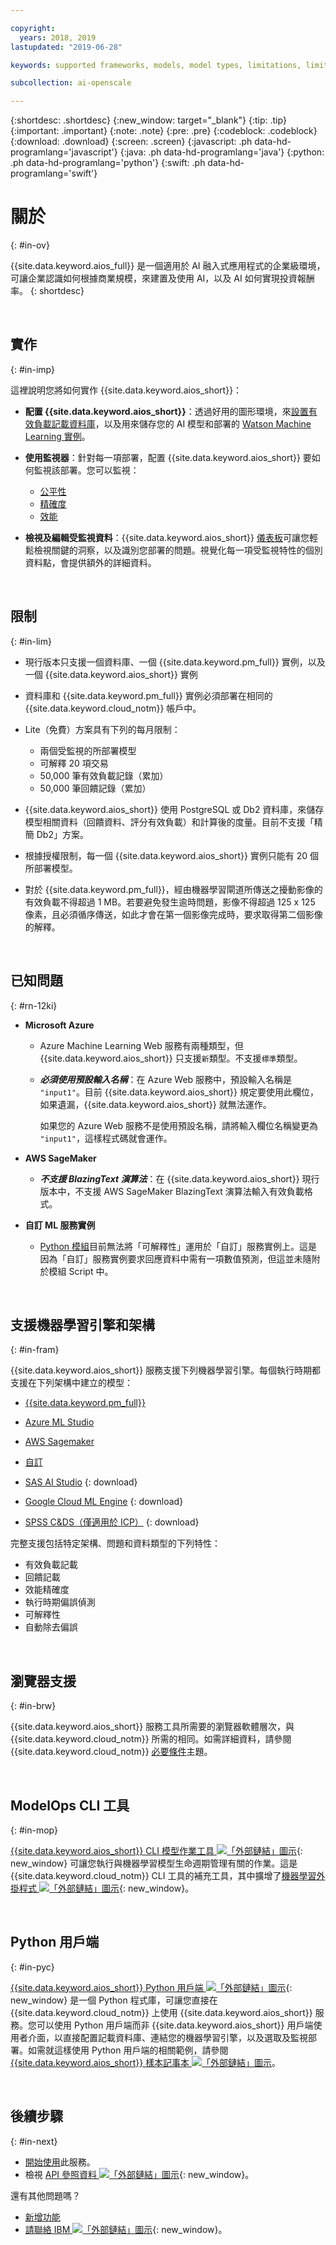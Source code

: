 ```yaml
---

copyright:
  years: 2018, 2019
lastupdated: "2019-06-28"

keywords: supported frameworks, models, model types, limitations, limits

subcollection: ai-openscale

---
```


{:shortdesc: .shortdesc}
{:new_window: target="_blank"}
{:tip: .tip}
{:important: .important}
{:note: .note}
{:pre: .pre}
{:codeblock: .codeblock}
{:download: .download}
{:screen: .screen}
{:javascript: .ph data-hd-programlang='javascript'}
{:java: .ph data-hd-programlang='java'}
{:python: .ph data-hd-programlang='python'}
{:swift: .ph data-hd-programlang='swift'}

# 關於
{: #in-ov}

{{site.data.keyword.aios_full}} 是一個適用於 AI 融入式應用程式的企業級環境，可讓企業認識如何根據商業規模，來建置及使用 AI，以及 AI 如何實現投資報酬率。
{: shortdesc}

<p>&nbsp;</p>

## 實作
{: #in-imp}

這裡說明您將如何實作 {{site.data.keyword.aios_short}}：

- **配置 {{site.data.keyword.aios_short}}**：透過好用的圖形環境，來[設置有效負載記載資料庫](/docs/services/ai-openscale?topic=ai-openscale-connect-db)，以及用來儲存您的 AI 模型和部署的 [Watson Machine Learning 實例](/docs/services/ai-openscale?topic=ai-openscale-wml-connect)。

- **使用監視器**：針對每一項部署，配置 {{site.data.keyword.aios_short}} 要如何監視該部署。您可以監視：

    - [公平性](/docs/services/ai-openscale?topic=ai-openscale-mf-monitor)
    - [精確度](/docs/services/ai-openscale?topic=ai-openscale-acc-monitor)
    - [效能](/docs/services/ai-openscale?topic=ai-openscale-anlz_metrics#anlz_metrics_performance)

- **檢視及編輯受監視資料**：{{site.data.keyword.aios_short}} [儀表板](/docs/services/ai-openscale?topic=ai-openscale-io-ov)可讓您輕鬆檢視關鍵的洞察，以及識別您部署的問題。視覺化每一項受監視特性的個別資料點，會提供額外的詳細資料。

<p>&nbsp;</p>

## 限制
{: #in-lim}

- 現行版本只支援一個資料庫、一個 {{site.data.keyword.pm_full}} 實例，以及一個 {{site.data.keyword.aios_short}} 實例

- 資料庫和 {{site.data.keyword.pm_full}} 實例必須部署在相同的 {{site.data.keyword.cloud_notm}} 帳戶中。

- Lite（免費）方案具有下列的每月限制：

    - 兩個受監視的所部署模型
    - 可解釋 20 項交易
    - 50,000 筆有效負載記錄（累加）
    - 50,000 筆回饋記錄（累加）

- {{site.data.keyword.aios_short}} 使用 PostgreSQL 或 Db2 資料庫，來儲存模型相關資料（回饋資料、評分有效負載）和計算後的度量。目前不支援「精簡 Db2」方案。

- 根據授權限制，每一個 {{site.data.keyword.aios_short}} 實例只能有 20 個所部署模型。

- 對於 {{site.data.keyword.pm_full}}，經由機器學習閘道所傳送之擾動影像的有效負載不得超過 1 MB。若要避免發生逾時問題，影像不得超過 125 x 125 像素，且必須循序傳送，如此才會在第一個影像完成時，要求取得第二個影像的解釋。


<p>&nbsp;</p>

## 已知問題
{: #rn-12ki}

- **Microsoft Azure**

    - Azure Machine Learning Web 服務有兩種類型，但 {{site.data.keyword.aios_short}} 只支援`新`類型。不支援`標準`類型。

    - __*必須使用預設輸入名稱*__：在 Azure Web 服務中，預設輸入名稱是 `"input1"`。目前 {{site.data.keyword.aios_short}} 規定要使用此欄位，如果遺漏，{{site.data.keyword.aios_short}} 就無法運作。

      如果您的 Azure Web 服務不是使用預設名稱，請將輸入欄位名稱變更為 `"input1"`，這樣程式碼就會運作。

- **AWS SageMaker**

    - __*不支援 BlazingText 演算法*__：在 {{site.data.keyword.aios_short}} 現行版本中，不支援 AWS SageMaker BlazingText 演算法輸入有效負載格式。

- **自訂 ML 服務實例**

    - [Python 模組](/docs/services/ai-openscale?topic=ai-openscale-as-module)目前無法將「可解釋性」運用於「自訂」服務實例上。這是因為「自訂」服務實例要求回應資料中需有一項數值預測，但這並未隨附於模組 Script 中。

<p>&nbsp;</p>

## 支援機器學習引擎和架構
{: #in-fram}

{{site.data.keyword.aios_short}} 服務支援下列機器學習引擎。每個執行時期都支援在下列架構中建立的模型：

- [{{site.data.keyword.pm_full}}](/docs/services/ai-openscale?topic=ai-openscale-frmwrks-wml#frmwrks-wml) 
- [Azure ML Studio](/docs/services/ai-openscale?topic=ai-openscale-frmwrks-azure#frmwrks-azure)
- [AWS Sagemaker](/docs/services/ai-openscale?topic=ai-openscale-frmwrks-aws-sage#frmwrks-aws-sage)
- [自訂](/docs/services/ai-openscale?topic=ai-openscale-frmwrks-custom#frmwrks-custom)


- [SAS AI Studio](/docs/services/ai-openscale?topic=ai-openscale-frmwrks-sas#frmwrks-sas)
{: download}
- [Google Cloud ML Engine](/docs/services/ai-openscale?topic=ai-openscale-frmwrks-google#frmwrks-google)
{: download}
- [SPSS C&DS（僅適用於 ICP）](/docs/services/ai-openscale?topic=ai-openscale-frmwrks-spss#frmwrks-spss)
{: download}

完整支援包括特定架構、問題和資料類型的下列特性：

- 有效負載記載	
- 回饋記載	
- 效能精確度	
- 執行時期偏誤偵測	
- 可解釋性	
- 自動除去偏誤

<p>&nbsp;</p>

## 瀏覽器支援
{: #in-brw}

{{site.data.keyword.aios_short}} 服務工具所需要的瀏覽器軟體層次，與 {{site.data.keyword.cloud_notm}} 所需的相同。如需詳細資料，請參閱 {{site.data.keyword.cloud_notm}} [必要條件](/docs/overview?topic=overview-prereqs-platform#browsers-platform)主題。

<p>&nbsp;</p>

## ModelOps CLI 工具
{: #in-mop}

[{{site.data.keyword.aios_short}} CLI 模型作業工具 ![「外部鏈結」圖示](../../icons/launch-glyph.svg "「外部鏈結」圖示")](https://github.com/IBM-Watson/aiopenscale-modelops-cli){: new_window} 可讓您執行與機器學習模型生命週期管理有關的作業。這是 {{site.data.keyword.cloud_notm}} CLI 工具的補充工具，其中擴增了[機器學習外掛程式 ![「外部鏈結」圖示](../../icons/launch-glyph.svg "「外部鏈結」圖示")](https://www.ibm.com/support/knowledgecenter/DSXDOC/analyze-data/ml_dlaas_environment.html){: new_window}。

<p>&nbsp;</p>

## Python 用戶端
{: #in-pyc}

[{{site.data.keyword.aios_short}} Python 用戶端 ![「外部鏈結」圖示](../../icons/launch-glyph.svg "「外部鏈結」圖示")](http://ai-openscale-python-client.mybluemix.net/){: new_window} 是一個 Python 程式庫，可讓您直接在 {{site.data.keyword.cloud_notm}} 上使用 {{site.data.keyword.aios_short}} 服務。您可以使用 Python 用戶端而非 {{site.data.keyword.aios_short}} 用戶端使用者介面，以直接配置記載資料庫、連結您的機器學習引擎，以及選取及監視部署。如需就這樣使用 Python 用戶端的相關範例，請參閱 [{{site.data.keyword.aios_short}} 樣本記事本 ![「外部鏈結」圖示](../../icons/launch-glyph.svg "「外部鏈結」圖示")](https://github.com/pmservice/ai-openscale-tutorials/tree/master/notebooks)。

<p>&nbsp;</p>

## 後續步驟
{: #in-next}

- [開始使用](/docs/services/ai-openscale?topic=ai-openscale-gettingstarted)此服務。
- 檢視 [API 參照資料 ![「外部鏈結」圖示](../../icons/launch-glyph.svg "「外部鏈結」圖示")](https://{DomainName}/apidocs/ai-openscale){: new_window}。

還有其他問題嗎？ 

- [新增功能](/docs/services/ai-openscale?topic=ai-openscale-rn-relnotes)
- [請聯絡 IBM ![「外部鏈結」圖示](../../icons/launch-glyph.svg "「外部鏈結」圖示")](https://www.ibm.com/account/reg/us-en/signup?formid=MAIL-watson){: new_window}。

